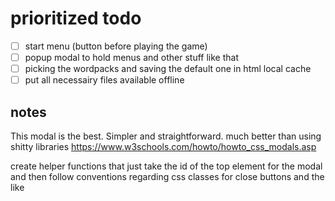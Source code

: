 # prioritized todo

- [ ] start menu (button before playing the game)
- [ ] popup modal to hold menus and other stuff like that
- [ ] picking the wordpacks and saving the default one in html local cache
- [ ] put all necessairy files available offline

## notes

This modal is the best. Simpler and straightforward. much better than using shitty libraries
https://www.w3schools.com/howto/howto_css_modals.asp

create helper functions that just take the id of the top element for the modal and then follow conventions regarding css classes for close buttons and the like